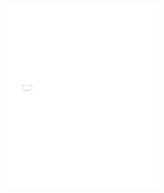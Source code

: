 <!-- create an iframe where the doctest report is bound -->
<iframe frameborder="0" border="0" cellspacing="10" style="border-style: none;width: 100%; min-height: 600px;" src="./doctests/index.html"></iframe>
